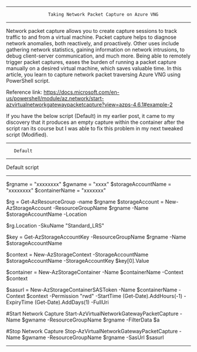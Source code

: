 *******************************************************************************************

                    Taking Network Packet Capture on Azure VNG
          
*******************************************************************************************

Network packet capture allows you to create capture sessions to track traffic to and from a virtual machine. Packet capture helps to diagnose network anomalies, both reactively, and proactively. Other uses include gathering network statistics, gaining information on network intrusions, to debug client-server communication, and much more. Being able to remotely trigger packet captures, eases the burden of running a packet capture manually on a desired virtual machine, which saves valuable time. In this article, you learn to capture network packet traversing Azure VNG using PowerShell script.

Reference link: https://docs.microsoft.com/en-us/powershell/module/az.network/start-azvirtualnetworkgatewaypacketcapture?view=azps-4.6.1#example-2

If you have the below script (Default) in my earlier post, it came to my discovery that it produces an empty capture within the container after the script ran its course but I was able to fix this problem in my next tweaked script (Modified).

**************************
       
       Default
       
**************************

Default script

********************************************************************************************************************************************************************************

$rgname = "xxxxxxxx" $gwname = "xxxx" $storageAccountName = "xxxxxxxx" $containerName = "xxxxxxx"

$rg = Get-AzResourceGroup -name $rgname $storageAccount = New-AzStorageAccount -ResourceGroupName $rgname -Name $storageAccountName -Location 

$rg.Location -SkuName "Standard_LRS" 

$key = Get-AzStorageAccountKey -ResourceGroupName $rgname -Name $storageAccountName 

$context = New-AzStorageContext -StorageAccountName $storageAccountName -StorageAccountKey $key[0].Value 

$container = New-AzStorageContainer -Name $containerName -Context $context 

$sasurl = New-AzStorageContainerSASToken -Name $containerName -Context $context -Permission "rwd" -StartTime (Get-Date).AddHours(-1) -ExpiryTime (Get-Date).AddDays(1) -FullUri

#Start Network Capture Start-AzVirtualNetworkGatewayPacketCapture -Name $gwname -ResourceGroupName $rgname -FilterData $a

#Stop Network Capture Stop-AzVirtualNetworkGatewayPacketCapture -Name $gwname -ResourceGroupName $rgname -SasUrl $sasurl

********************************************************************************************************************************************************************************
